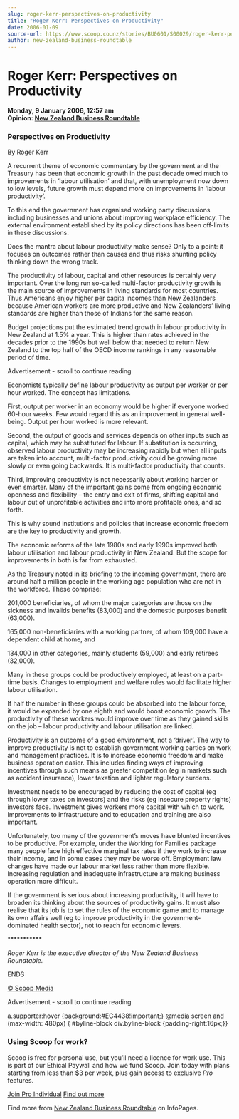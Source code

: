 ```yaml
---
slug: roger-kerr-perspectives-on-productivity
title: "Roger Kerr: Perspectives on Productivity"
date: 2006-01-09
source-url: https://www.scoop.co.nz/stories/BU0601/S00029/roger-kerr-perspectives-on-productivity.htm
author: new-zealand-business-roundtable
---
```

Roger Kerr: Perspectives on Productivity
========================================

**Monday, 9 January 2006, 12:57 am**  
**Opinion: [New Zealand Business Roundtable](https://info.scoop.co.nz/New_Zealand_Business_Roundtable)**

### Perspectives on Productivity

By Roger Kerr

A recurrent theme of economic commentary by the government and the Treasury has been that economic growth in the past decade owed much to improvements in ‘labour utilisation’ and that, with unemployment now down to low levels, future growth must depend more on improvements in ‘labour productivity’.

To this end the government has organised working party discussions including businesses and unions about improving workplace efficiency. The external environment established by its policy directions has been off-limits in these discussions.

Does the mantra about labour productivity make sense? Only to a point: it focuses on outcomes rather than causes and thus risks shunting policy thinking down the wrong track.

The productivity of labour, capital and other resources is certainly very important. Over the long run so-called multi-factor productivity growth is the main source of improvements in living standards for most countries. Thus Americans enjoy higher per capita incomes than New Zealanders because American workers are more productive and New Zealanders’ living standards are higher than those of Indians for the same reason.

Budget projections put the estimated trend growth in labour productivity in New Zealand at 1.5% a year. This is higher than rates achieved in the decades prior to the 1990s but well below that needed to return New Zealand to the top half of the OECD income rankings in any reasonable period of time.

Advertisement - scroll to continue reading





Economists typically define labour productivity as output per worker or per hour worked. The concept has limitations.

First, output per worker in an economy would be higher if everyone worked 60-hour weeks. Few would regard this as an improvement in general well-being. Output per hour worked is more relevant.

Second, the output of goods and services depends on other inputs such as capital, which may be substituted for labour. If substitution is occurring, observed labour productivity may be increasing rapidly but when all inputs are taken into account, multi-factor productivity could be growing more slowly or even going backwards. It is multi-factor productivity that counts.

Third, improving productivity is not necessarily about working harder or even smarter. Many of the important gains come from ongoing economic openness and flexibility – the entry and exit of firms, shifting capital and labour out of unprofitable activities and into more profitable ones, and so forth.

This is why sound institutions and policies that increase economic freedom are the key to productivity and growth.

The economic reforms of the late 1980s and early 1990s improved both labour utilisation and labour productivity in New Zealand. But the scope for improvements in both is far from exhausted.

As the Treasury noted in its briefing to the incoming government, there are around half a million people in the working age population who are not in the workforce. These comprise:

201,000 beneficiaries, of whom the major categories are those on the sickness and invalids benefits (83,000) and the domestic purposes benefit (63,000).

165,000 non-beneficiaries with a working partner, of whom 109,000 have a dependent child at home, and

134,000 in other categories, mainly students (59,000) and early retirees (32,000).

Many in these groups could be productively employed, at least on a part-time basis. Changes to employment and welfare rules would facilitate higher labour utilisation.

If half the number in these groups could be absorbed into the labour force, it would be expanded by one eighth and would boost economic growth. The productivity of these workers would improve over time as they gained skills on the job – labour productivity and labour utilisation are linked.

Productivity is an outcome of a good environment, not a ‘driver’. The way to improve productivity is not to establish government working parties on work and management practices. It is to increase economic freedom and make business operation easier. This includes finding ways of improving incentives through such means as greater competition (eg in markets such as accident insurance), lower taxation and lighter regulatory burdens.

Investment needs to be encouraged by reducing the cost of capital (eg through lower taxes on investors) and the risks (eg insecure property rights) investors face. Investment gives workers more capital with which to work. Improvements to infrastructure and to education and training are also important.

Unfortunately, too many of the government’s moves have blunted incentives to be productive. For example, under the Working for Families package many people face high effective marginal tax rates if they work to increase their income, and in some cases they may be worse off. Employment law changes have made our labour market less rather than more flexible. Increasing regulation and inadequate infrastructure are making business operation more difficult.

If the government is serious about increasing productivity, it will have to broaden its thinking about the sources of productivity gains. It must also realise that its job is to set the rules of the economic game and to manage its own affairs well (eg to improve productivity in the government-dominated health sector), not to reach for economic levers.

\*\*\*\*\*\*\*\*\*\*\*

_Roger Kerr is the executive director of the New Zealand Business Roundtable._

ENDS

[© Scoop Media](http://www.scoop.co.nz/about/terms.html)  

Advertisement - scroll to continue reading



a.supporter:hover {background:#EC4438!important;} @media screen and (max-width: 480px) { #byline-block div.byline-block {padding-right:16px;}}

### Using Scoop for work?

Scoop is free for personal use, but you’ll need a licence for work use. This is part of our Ethical Paywall and how we fund Scoop. Join today with plans starting from less than $3 per week, plus gain access to exclusive _Pro_ features.  
  
[Join Pro Individual](https://pro.scoop.co.nz/Individual/?from=ProIn24) [Find out more](https://pro.scoop.co.nz/using-scoop-for-work/?from=ProIn24)

Find more from [New Zealand Business Roundtable](https://info.scoop.co.nz/New_Zealand_Business_Roundtable) on InfoPages.